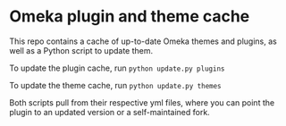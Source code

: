 # Omeka plugin and theme cache

This repo contains a cache of up-to-date Omeka themes and plugins, as well as a Python script to update them.

To update the plugin cache, run `python update.py plugins`

To update the theme cache, run `python update.py themes`

Both scripts pull from their respective yml files, where you can point the plugin to an updated version or a self-maintained fork.